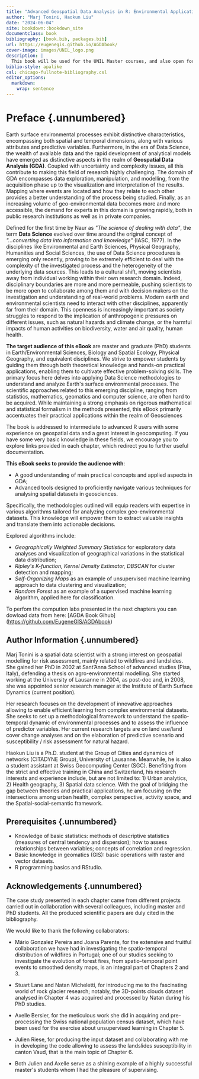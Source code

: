 ```yaml
---
title: "Advanced Geospatial Data Analysis in R: Environmental Applications"
author: "Marj Tonini, Haokun Liu"
date: "2024-06-04"
site: bookdown::bookdown_site
documentclass: book
bibliography: [book.bib, packages.bib]
url: https://eugenegis.github.io/AGDAbook/
cover-image: images/UNIL_logo.png
description: |
  This book will be used for the UNIL Master courses, and also open for the publich who are interested in. 
biblio-style: apalike
csl: chicago-fullnote-bibliography.csl
editor_options: 
  markdown: 
    wrap: sentence
---
```


# Preface {.unnumbered}

Earth surface environmental processes exhibit distinctive characteristics, encompassing both spatial and temporal dimensions, along with various attributes and predictive variables.
Furthermore, in the era of Data Science, the wealth of available data and the rapid development of analytical models have emerged as distinctive aspects in the realm of **Geospatial Data Analysis (GDA)**.
Coupled with uncertainty and complexity issues, all this contribute to making this field of research highly challenging.
The domain of GDA encompasses data exploration, manipulation, and modelling, from the acquisition phase up to the visualization and interpretation of the results.
Mapping where events are located and how they relate to each other provides a better understanding of the process being studied.
Finally, as an increasing volume of geo-environmental data becomes more and more accessible, the demand for experts in this domain is growing rapidly, both in public research institutions as well as in private companies.

Defined for the first time by Naur as *"The science of dealing with data"*, the term **Data Science** evolved over time around the original concept of *"...converting data into information and knowledge"* (IASC, 1977).
In the disciplines like Environmental and Earth Sciences, Physical Geography, Humanities and Social Sciences, the use of Data Science procedures is emerging only recently, proving to be extremely efficient to deal with the complexity of the investigated process and the heterogeneity of the underlying data sources.
This leads to a cultural shift, moving scientists away from individual working within their own research domain.
Indeed, disciplinary boundaries are more and more permeable, pushing scientists to be more open to collaborate among them and with decision makers on the investigation and understanding of real-world problems.
Modern earth and environmental scientists need to interact with other disciplines, apparently far from their domain.
This openness is increasingly important as society struggles to respond to the implication of anthropogenic pressures on different issues, such as natural hazards and climate change, or the harmful impacts of human activities on biodiversity, water and air quality, human health.

**The target audience of this eBook** are master and graduate (PhD) students in Earth/Environmental Sciences, Biology and Spatial Ecology, Physical Geography, and equivalent disciplines.
We strive to empower students by guiding them through both theoretical knowledge and hands-on practical applications, enabling them to cultivate effective problem-solving skills.
The primary focus here delves into applying Data Science methodologies to understand and analyze Earth's surface environmental processes.
The scientific approaches related to this emerging discipline, ranging from statistics, mathematics, geomatics and computer science, are often hard to be acquired.
While maintaining a strong emphasis on rigorous mathematical and statistical formalism in the methods presented, this eBook primarily accentuates their practical applications within the realm of Geosciences

The book is addressed to intermediate to advanced R users with some experience on geospatial data and a great interest in geocomputing.
If you have some very basic knowledge in these fields, we encourage you to explore links provided in each chapter, which redirect you to further useful documentation.

**This eBook seeks to provide the audience with**:

-   A good understanding of main practical concepts and applied aspects in GDA;
-   Advanced tools designed to proficiently navigate various techniques for analysing spatial datasets in geosciences.

Specifically, the methodologies outlined will equip readers with expertise in various algorithms tailored for analyzing complex geo-environmental datasets.
This knowledge will empower them to extract valuable insights and translate them into actionable decisions.

Explored algorithms include:

-   *Geographically Weighted Summary Statistics* for exploratory data analyses and visualization of geographical variations in the statistical data distribution;
-   *Ripley's K-function, Kernel Density Estimator, DBSCAN* for cluster detection and mapping;
-   *Self-Organizing Maps* as an example of unsupervised machine learning approach to data clustering and visualization;
-   *Random Forest* as an example of a supervised machine learning algorithm, applied here for classification.

To perfom the compution labs presented in the next chapters you can dowload data from here: [AGDA Book Gihub] (https://github.com/EugeneGIS/AGDAbook)

## Author Information {.unnumbered}

Marj Tonini is a spatial data scientist with a strong interest on geospatial modelling for risk assessment, mainly related to wildfires and landslides. She gained her PhD in 2002 at Sant’Anna School of advanced studies (Pisa, Italy), defending a thesis on agro-environmental modelling. She started working at the University of Lausanne in 2004, as post-doc and, in 2008, she was appointed senior research manager at the Institute of Earth Surface Dynamics (current position).

Her research focuses on the development of innovative approaches allowing to enable efficient learning from complex environmental datasets. She seeks to set up a methodological framework to understand the spatio-temporal dynamic of environmental processes and to assess the influence of predictor variables. Her current research targets are on land use/land cover change analyses and on the elaboration of predictive scenario and susceptibility / risk assessment for natural hazard.

Haokun Liu is a Ph.D. student at the Group of Cities and dynamics of networks (CITADYNE Group), University of Lausanne. Meanwhile, he is also a student assistant at Swiss Geocomputing Center (SGC). Benefiting from the strict and effective training in China and Switzerland, his research interests and experience include, but are not limited to: 1) Urban analytics, 2) Health geography, 3) Spatial data science. With the goal of bridging the gap between theories and practical applications, he am focusing on the intersections among urban health, complex perspective, activity space, and the Spatial-social-semantic framework.

## Prerequisites {.unnumbered}

-   Knowledge of basic statistics: methods of descriptive statistics (measures of central tendency and dispersion); how to assess relationships between variables; concepts of correlation and regression.
-   Basic knowledge in geomatics (GIS): basic operations with raster and vector datasets.
-   R programming basics and RStudio.

## Acknowledgements {.unnumbered}

The case study presented in each chapter came from different projects carried out in collaboration with several colleagues, including master and PhD students.
All the produced scientific papers are duly cited in the bibliography.

We would like to thank the following collaborators:

-   Mário Gonzalez Pereira and Joana Parente, for the extensive and fruitful collaboration we have had in investigating the spatio-temporal distribution of wildfires in Portugal; one of our studies seeking to investigate the evolution of forest fires, from spatio-temporal point events to smoothed density maps, is an integral part of Chapters 2 and 3.

-   Stuart Lane and Natan Micheletti, for introducing me to the fascinating world of rock glacier research; notably, the 3D-points clouds dataset analysed in Chapter 4 was acquired and processed by Natan during his PhD studies.

-   Axelle Bersier, for the meticulous work she did in acquiring and pre-processing the Swiss national population census dataset, which have been used for the exercise about unsupervised learning in Chapter 5.

-   Julien Riese, for producing the input dataset and collaborating with me in developing the code allowing to assess the landslides susceptibility in canton Vaud, that is the main topic of Chapter 6.

-   Both Julien and Axelle serve as a shining example of a highly successful master's students whom I had the pleasure of supervising.
